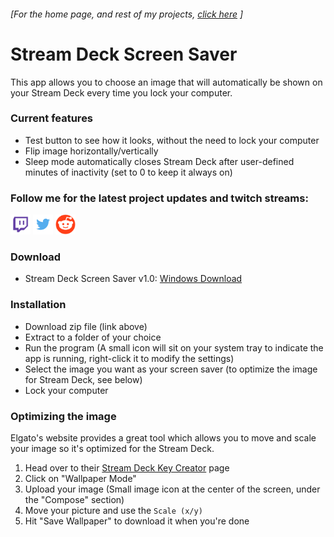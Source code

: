 ###### [For the home page, and rest of my projects, [click here](https://barraider.github.io) ]

# Stream Deck Screen Saver

This app allows you to choose an image that will automatically be shown on your Stream Deck every time you lock your computer.  

### Current features

- Test button to see how it looks, without the need to lock your computer
- Flip image horizontally/vertically
- Sleep mode automatically closes Stream Deck after user-defined minutes of inactivity (set to 0 to keep it always on)

### Follow me for the latest project updates and twitch streams:  
<a href="https://www.twitch.tv/barraider/" alt="@BarRaider"><img src="/images/twitch.png" height="32" width="32"/></a> 
<a href="https://twitter.com/realBarRaider" alt="@realBarRaider"><img src="/images/brtwit.png" height="32" width="32"/></a> 
<a href="https://www.reddit.com/user/BarRaider" alt="@BarRaider"><img src="/images/brred.png" height="32" width="32"/></a> 



### Download

* Stream Deck Screen Saver v1.0: [Windows Download](https://github.com/BarRaider/barraider.github.io/blob/master/utils/SDScreenSaver-v1.0.zip)	

### Installation

- Download zip file (link above)
- Extract to a folder of your choice
- Run the program (A small icon will sit on your system tray to indicate the app is running, right-click it to modify the settings)
- Select the image you want as your screen saver (to optimize the image for Stream Deck, see below)
- Lock your computer

### Optimizing the image

Elgato's website provides a great tool which allows you to move and scale your image so it's optimized for the Stream Deck.
1. Head over to their [Stream Deck Key Creator](https://www.elgato.com/en/gaming/keycreator) page
2. Click on "Wallpaper Mode"
3. Upload your image (Small image icon at the center of the screen, under the "Compose" section)
4. Move your picture and use the `Scale (x/y)`
5. Hit "Save Wallpaper" to download it when you're done

